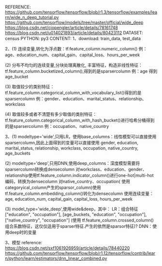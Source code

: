 
REFERENCE: https://github.com/tensorflow/tensorflow/blob/r1.3/tensorflow/examples/learn/wide_n_deep_tutorial.py
           https://github.com/tensorflow/models/tree/master/official/wide_deep  
           https://blog.csdn.net/cjopengler/article/details/78161748
           https://blog.csdn.net/u014021893/article/details/80423112
DATASET: census
PYTHON: py3
CONTENT:
1、download: train_data, test_data

2、(1) 连续变量,转化为浮点数：tf.feature_column.numeric_column()
例：age、education_num、capital_gain、capital_loss、hours_per_week

(2) 分布不均匀的连续变量,分块处理离散化, 丰富特征，构造非线性特征：tf.feature_column.bucketized_column(),得到的是sparsercolumn
例：age 得到age_bucket

(3) 取值较少的类别特征：tf.feature_column.categorical_column_with_vocabulary_list()得到的是sparsercolumn
例：gender、education、marital_status、relationship、workclass

(4) 取值较多或者不清楚有多少取值的类别特征：tf.feature_column.categorical_column_with_hash_bucket()进行哈希分桶得到的是sparsercolumn
例：occupation、native_country   

3、(1) modeltype='wide',只用LR，使用base_columns：线性模型可以直接使用sparsercolumn,因此上面得到的变量可以直接使用
gender, education, marital_status, relationship, workclass, occupation, native_country, age_buckets

(2) modeltype='deep',只用DNN,使用deep_columns：深度模型需要将sparsercolumn转换成densecolumn
对workclass、education、gender、relationship使用tf.feature_column.indicator_column()进行one-hot|multi-hot编码，转换为densecolumn
对native_country、occupation( 使用categoryical_column产生的sparsor_column)使用tf.feature_column.embedding_column()转化为densecolumn
使用连续变量：age, education_num, capital_gain, capital_loss, hours_per_week

(3) model_type='wide_deep',使用wide&deep，其中：
LR：组合特征 ["education", "occupation"], [age_buckets, "education", "occupation"], ["native_country", "occupation"]
(使用 tf.feature_column.crossed_column() 组合系数特征，这仅仅适用于sparser特征.产生的依然是sparsor特征)?
DNN：使用deep时的变量

3、模型
reference: https://blog.csdn.net/sxf1061926959/article/details/78440220
           https://github.com/tensorflow/tensorflow/blob/r1.12/tensorflow/contrib/learn/python/learn/estimators/dnn_linear_combined.py
           
          
           
           






